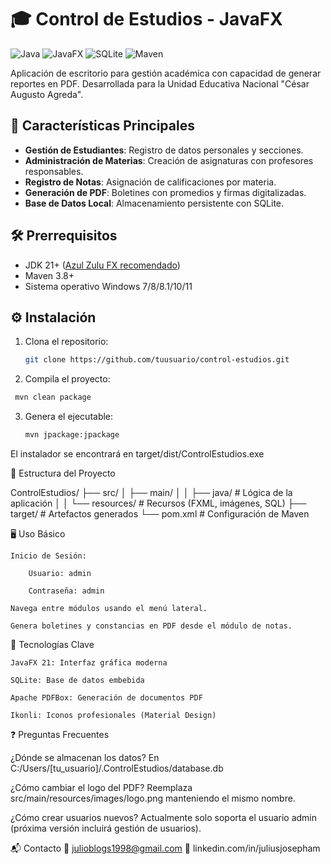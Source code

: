 # 🎓 Control de Estudios - JavaFX

![Java](https://img.shields.io/badge/Java-21-blue)
![JavaFX](https://img.shields.io/badge/JavaFX-21-orange)
![SQLite](https://img.shields.io/badge/SQLite-3.43-lightgrey)
![Maven](https://img.shields.io/badge/Maven-3.8.6-red)

Aplicación de escritorio para gestión académica con capacidad de generar reportes en PDF. Desarrollada para la Unidad Educativa Nacional "César Augusto Agreda".

## 🌟 Características Principales
- **Gestión de Estudiantes**: Registro de datos personales y secciones.
- **Administración de Materias**: Creación de asignaturas con profesores responsables.
- **Registro de Notas**: Asignación de calificaciones por materia.
- **Generación de PDF**: Boletines con promedios y firmas digitalizadas.
- **Base de Datos Local**: Almacenamiento persistente con SQLite.


## 🛠️ Prerrequisitos
- JDK 21+ ([Azul Zulu FX recomendado](https://www.azul.com/downloads/?package=jdk-fx))
- Maven 3.8+
- Sistema operativo Windows 7/8/8.1/10/11

## ⚙️ Instalación
1. Clona el repositorio:
   ```bash
   git clone https://github.com/tuusuario/control-estudios.git
2. Compila el proyecto:
  ```bash
   mvn clean package
   ```
3. Genera el ejecutable:
    ```bash
    mvn jpackage:jpackage
    ```
El instalador se encontrará en target/dist/ControlEstudios.exe

📂 Estructura del Proyecto

ControlEstudios/
├── src/
│   ├── main/
│   │   ├── java/          # Lógica de la aplicación
│   │   └── resources/     # Recursos (FXML, imágenes, SQL)
├── target/                # Artefactos generados
└── pom.xml                # Configuración de Maven

🖥️ Uso Básico

    Inicio de Sesión:

        Usuario: admin

        Contraseña: admin

    Navega entre módulos usando el menú lateral.

    Genera boletines y constancias en PDF desde el módulo de notas.

🔧 Tecnologías Clave

    JavaFX 21: Interfaz gráfica moderna

    SQLite: Base de datos embebida

    Apache PDFBox: Generación de documentos PDF

    Ikonli: Iconos profesionales (Material Design)

❓ Preguntas Frecuentes

¿Dónde se almacenan los datos?
En C:/Users/[tu_usuario]/.ControlEstudios/database.db

¿Cómo cambiar el logo del PDF?
Reemplaza src/main/resources/images/logo.png manteniendo el mismo nombre.

¿Cómo crear usuarios nuevos?
Actualmente solo soporta el usuario admin (próxima versión incluirá gestión de usuarios).


📬 Contacto
📧 julioblogs1998@gmail.com
💼 linkedin.com/in/juliusjosepham

